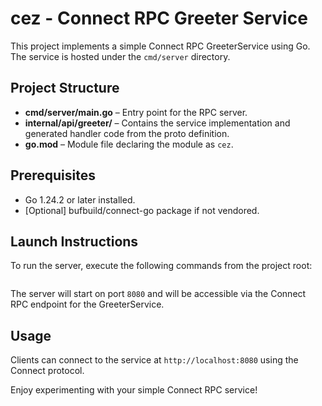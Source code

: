 # cez - Connect RPC Greeter Service

This project implements a simple Connect RPC GreeterService using Go. The service is hosted under the `cmd/server` directory.

## Project Structure

- **cmd/server/main.go** – Entry point for the RPC server.
- **internal/api/greeter/** – Contains the service implementation and generated handler code from the proto definition.
- **go.mod** – Module file declaring the module as `cez`.

## Prerequisites

- Go 1.24.2 or later installed.
- [Optional] bufbuild/connect-go package if not vendored.

## Launch Instructions

To run the server, execute the following commands from the project root:

```sh

```

The server will start on port `8080` and will be accessible via the Connect RPC endpoint for the GreeterService.

## Usage

Clients can connect to the service at `http://localhost:8080` using the Connect protocol.

Enjoy experimenting with your simple Connect RPC service!